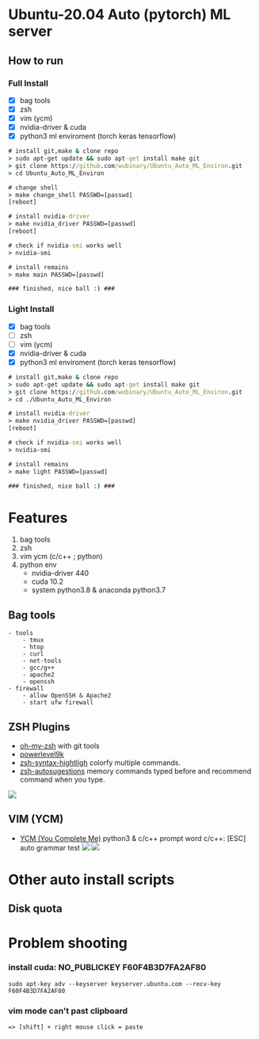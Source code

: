 # Ubuntu-20.04 Auto (pytorch) ML server 

## How to run
### Full Install
- [x] bag tools
- [x] zsh
- [x] vim (ycm)
- [x] nvidia-driver & cuda
- [x] python3 ml enviroment (torch keras tensorflow)
```cmd
# install git,make & clone repo
> sudo apt-get update && sudo apt-get install make git
> git clone https://github.com/wubinary/Ubuntu_Auto_ML_Environ.git
> cd Ubuntu_Auto_ML_Environ

# change shell
> make change_shell PASSWD=[passwd]
[reboot]

# install nvidia-driver
> make nvidia_driver PASSWD=[passwd]
[reboot]

# check if nvidia-smi works well
> nvidia-smi

# install remains
> make main PASSWD=[passwd]  

### finished, nice ball :) ###
``` 
### Light Install
- [x] bag tools
- [ ] zsh
- [ ] vim (ycm)
- [x] nvidia-driver & cuda
- [x] python3 ml enviroment (torch keras tensorflow)
```cmd
# install git,make & clone repo
> sudo apt-get update && sudo apt-get install make git
> git clone https://github.com/wubinary/Ubuntu_Auto_ML_Environ.git
> cd ./Ubuntu_Auto_ML_Environ

# install nvidia-driver
> make nvidia_driver PASSWD=[passwd]
[reboot]

# check if nvidia-smi works well
> nvidia-smi

# install remains
> make light PASSWD=[passwd]  

### finished, nice ball :) ###
```

# Features
1. bag tools
2. zsh
3. vim ycm (c/c++ ; python)
4. python env
    - nvidia-driver 440
    - cuda 10.2
    - system python3.8 & anaconda python3.7
## Bag tools
```
- tools
    - tmux 
    - htop
    - curl
    - net-tools
    - gcc/g++
    - apache2
    - openssh
- firewall
    - allow OpenSSH & Apache2
    - start ufw firewall
```

## ZSH Plugins
* [oh-my-zsh](https://)
    with git tools
* [powerlevel9k](https://github.com/Powerlevel9k/powerlevel9k)
* [zsh-syntax-hightligh](https://github.com/zsh-users/zsh-syntax-highlighting)
    colorfy multiple commands.
* [zsh-autosugestions](https://github.com/zsh-users/zsh-autosuggestions)
    memory commands typed before and recommend command when you type.
    
![](https://i.imgur.com/CiznVLZ.png)

## VIM (YCM)
* [YCM (You Complete Me)](https://github.com/ycm-core/YouCompleteMe)
    python3 & c/c++ prompt word
    c/c++: [ESC] auto grammar test
![](https://i.imgur.com/3eq2Nnu.gif)
![](https://i.imgur.com/A077MSN.gif)


# Other auto install scripts
## Disk quota

# Problem shooting
### install cuda: NO_PUBLICKEY F60F4B3D7FA2AF80
```=
sudo apt-key adv --keyserver keyserver.ubuntu.com --recv-key F60F4B3D7FA2AF80
```
### vim mode can't past clipboard
```=
=> [shift] + right mouse click = paste
```


